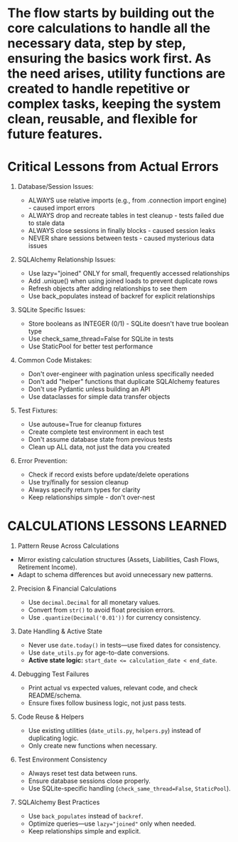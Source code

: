 # The flow starts by building out the core calculations to handle all the necessary data, step by step, ensuring the basics work first. As the need arises, utility functions are created to handle repetitive or complex tasks, keeping the system clean, reusable, and flexible for future features.

# Critical Lessons from Actual Errors

1. Database/Session Issues:
   - ALWAYS use relative imports (e.g., from .connection import engine) - caused import errors
   - ALWAYS drop and recreate tables in test cleanup - tests failed due to stale data
   - ALWAYS close sessions in finally blocks - caused session leaks
   - NEVER share sessions between tests - caused mysterious data issues

2. SQLAlchemy Relationship Issues:
   - Use lazy="joined" ONLY for small, frequently accessed relationships
   - Add .unique() when using joined loads to prevent duplicate rows
   - Refresh objects after adding relationships to see them
   - Use back_populates instead of backref for explicit relationships

3. SQLite Specific Issues:
   - Store booleans as INTEGER (0/1) - SQLite doesn't have true boolean type
   - Use check_same_thread=False for SQLite in tests
   - Use StaticPool for better test performance

4. Common Code Mistakes:
   - Don't over-engineer with pagination unless specifically needed
   - Don't add "helper" functions that duplicate SQLAlchemy features
   - Don't use Pydantic unless building an API
   - Use dataclasses for simple data transfer objects

5. Test Fixtures:
   - Use autouse=True for cleanup fixtures
   - Create complete test environment in each test
   - Don't assume database state from previous tests
   - Clean up ALL data, not just the data you created

6. Error Prevention:
   - Check if record exists before update/delete operations
   - Use try/finally for session cleanup
   - Always specify return types for clarity
   - Keep relationships simple - don't over-nest


# CALCULATIONS LESSONS LEARNED

   1. Pattern Reuse Across Calculations  
   - Mirror existing calculation structures (Assets, Liabilities, Cash Flows, Retirement Income).  
   - Adapt to schema differences but avoid unnecessary new patterns.  

2. Precision & Financial Calculations  
   - Use `decimal.Decimal` for all monetary values.  
   - Convert from `str()` to avoid float precision errors.  
   - Use `.quantize(Decimal('0.01'))` for currency consistency.  

3. Date Handling & Active State  
   - Never use `date.today()` in tests—use fixed dates for consistency.  
   - Use `date_utils.py` for age-to-date conversions.  
   - **Active state logic:** `start_date <= calculation_date < end_date`.  

4. Debugging Test Failures  
   - Print actual vs expected values, relevant code, and check README/schema.  
   - Ensure fixes follow business logic, not just pass tests.  

5. Code Reuse & Helpers  
   - Use existing utilities (`date_utils.py`, `helpers.py`) instead of duplicating logic.  
   - Only create new functions when necessary.  

6. Test Environment Consistency  
   - Always reset test data between runs.  
   - Ensure database sessions close properly.  
   - Use SQLite-specific handling (`check_same_thread=False`, `StaticPool`).  

7. SQLAlchemy Best Practices  
   - Use `back_populates` instead of `backref`.  
   - Optimize queries—use `lazy="joined"` only when needed.  
   - Keep relationships simple and explicit.  

